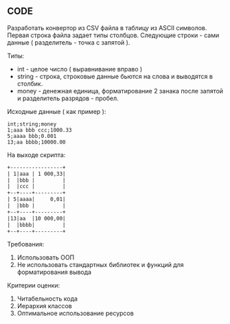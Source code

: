 ## CODE

Разработать конвертор из CSV файла в таблицу из ASCII символов.
Первая строка файла задает типы столбцов.
Следующие строки - сами данные ( разделитель - точка с запятой ).

Типы:
  * int - целое число ( выравнивание вправо )
  * string - строка, строковые данные бьются на слова и выводятся в столбик.
  * money - денежная единица, форматирование 2 занака после запятой и разделитель разрядов - пробел.

Исходные данные ( как пример ):

```csv
int;string;money
1;aaa bbb ccc;1000.33
5;aaaa bbb;0.001
13;aa bbbb;10000.00
```

На выходе скрипта:

```txt
+-----------------+
| 1|aaa | 1 000,33|
|  |bbb |         |
|  |ccc |         |
+--+----+---------+
| 5|aaaa|     0,01|
|  |bbb |         |
+--+----+---------+
|13|aa  |10 000,00|
|  |bbbb|         |
+--+----+---------+
```

Требования:
  1. Использовать ООП
  2. Не использовать стандартных библиотек и функций для форматирования вывода

Критерии оценки:
  1. Читабельность кода
  2. Иерархия классов
  3. Оптимальное использование ресурсов
